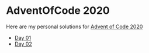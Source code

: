 # AdventOfCode 2020

Here are my personal solutions for [Advent of Code 2020](https://adventofcode.com/2020/)

* [Day 01](01)
* [Day 02](02)